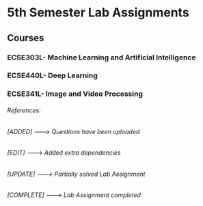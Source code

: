 # 5th Semester Lab Assignments 
## Courses
### ECSE303L- Machine Learning and Artificial Intelligence
### ECSE440L- Deep Learning
### ECSE341L- Image and Video Processing

###### References:
###### [ADDED] ---> Questions have been uploaded
###### [EDIT] ---> Added extra dependencies 
###### [UPDATE] ---> Partially solved Lab Assignment
###### [COMPLETE] ---> Lab Assignment completed
